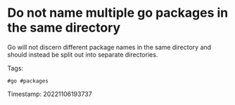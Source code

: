 # Do not name multiple go packages in the same directory

Go will not discern different package names in the same directory and
should instead be split out into separate directories.

Tags:
    
    #go #packages

Timestamp:
    20221106193737